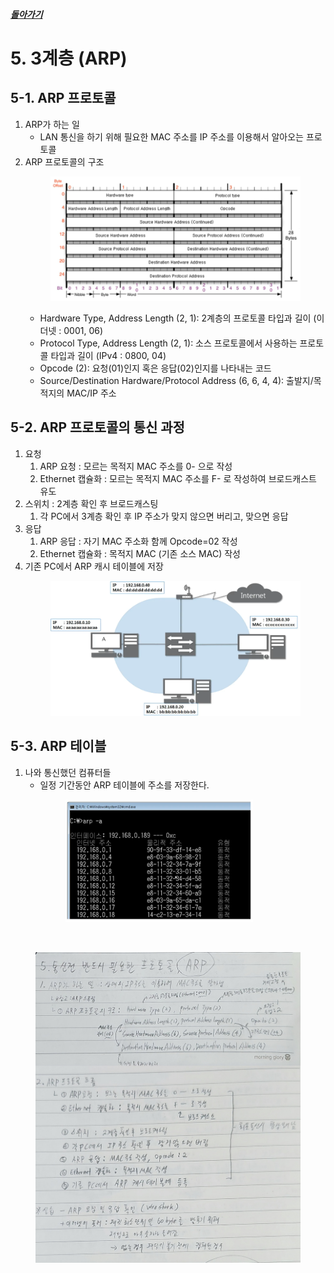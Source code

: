 ##### [돌아가기](./README.md)
# 5. 3계층 (ARP)

## 5-1. ARP 프로토콜
1. ARP가 하는 일
    - LAN 통신을 하기 위해 필요한 MAC 주소를 IP 주소를 이용해서 알아오는 프로토콜
2. ARP 프로토콜의 구조<br>
        <figure>
        <img src="./imgsrc/ARPProtocol.PNG" width="500">
        </figure>
    - Hardware Type, Address Length (2, 1): 2계층의 프로토콜 타입과 길이 (이더넷 : 0001, 06)
    - Protocol Type, Address Length (2, 1): 소스 프로토콜에서 사용하는 프로토콜 타입과 길이 (IPv4 : 0800, 04)
    - Opcode (2): 요청(01)인지 혹은 응답(02)인지를 나타내는 코드
    - Source/Destination Hardware/Protocol Address (6, 6, 4, 4): 출발지/목적지의 MAC/IP 주소

## 5-2. ARP 프로토콜의 통신 과정
1. 요청
    1. ARP 요청 : 모르는 목적지 MAC 주소를 0- 으로 작성
    2. Ethernet 캡슐화 : 모르는 목적지 MAC 주소를 F- 로 작성하여 브로드캐스트 유도
2. 스위치 : 2계층 확인 후 브로드캐스팅
    1. 각 PC에서 3계층 확인 후 IP 주소가 맞지 않으면 버리고, 맞으면 응답
3. 응답
    1. ARP 응답 : 자기 MAC 주소화 함께 Opcode=02 작성
    2. Ethernet 캡슐화 : 목적지 MAC (기존 소스 MAC) 작성
4. 기존 PC에서 ARP 캐시 테이블에 저장<br>
        <figure>
        <img src="./imgsrc/ARPComm.PNG" width="450">
        </figure>

## 5-3. ARP 테이블
1. 나와 통신했던 컴퓨터들
    - 일정 기간동안 ARP 테이블에 주소를 저장한다.<br>
        <figure>
        <img src="./imgsrc/ARPCashtable.PNG" width="300">
        </figure>


<br>

<figure>
<img src="./imgsrc/05_NetworkLayer(ARP).png" width="600">
</figure>